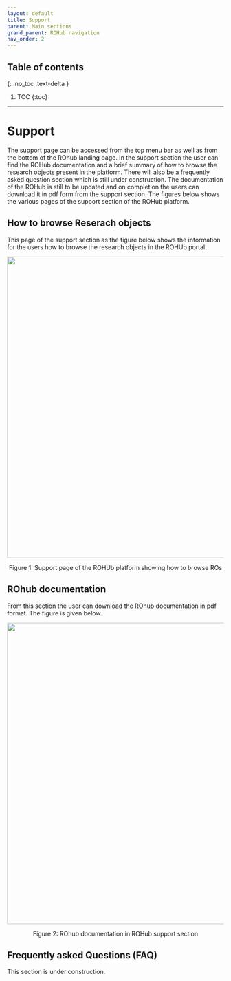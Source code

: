 ```yaml
---
layout: default
title: Support
parent: Main sections
grand_parent: ROHub navigation
nav_order: 2
---
```






## Table of contents
{: .no_toc .text-delta }

1. TOC
{:toc}

---

# Support
The support page can be accessed from the top menu bar as well as from the bottom of the ROhub landing page. In the support section the user can find the ROHub documentation and a brief summary of how to browse the research objects present in the platform. There will also be a frequently asked question section which is still under construction. The documentation of the ROHub is still to be updated and on completion the users can download it in pdf form from the support section. The figures below shows the various pages of the support section of the ROHub platform.

## How to browse Reserach objects

This page of the support section as the figure below shows the information for the users how to browse the research objects in the ROHUb portal.

<p align="center"> <img src="https://box.psnc.pl/f/a17c08437e/?raw=1" width="700"> </p>
<div align="center"> Figure 1: Support page of the ROHUb platform showing how to browse ROs </div>

## ROhub documentation
From this section the user can download the ROhub documentation in pdf format. The figure is given below.

<p align="center"> <img src="https://box.psnc.pl/f/f7223aca12/?raw=1" width="700"> </p>
<div align="center"> Figure 2: ROhub documentation in ROHub support section  </div>

## Frequently asked Questions (FAQ)
This section is under construction.
